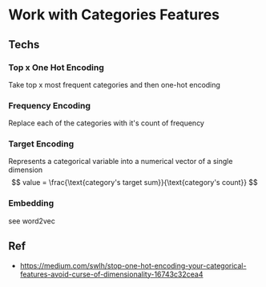 # Work with Categories Features
## Techs
### Top x One Hot Encoding
Take top x most frequent categories and then one-hot encoding
### Frequency Encoding
Replace each of the categories with it's count of frequency
### Target Encoding
Represents a categorical variable into a numerical vector of a single dimension
$$
value = \frac{\text{category's target sum}}{\text{category's count}}
$$
### Embedding 
see word2vec

## Ref
- https://medium.com/swlh/stop-one-hot-encoding-your-categorical-features-avoid-curse-of-dimensionality-16743c32cea4